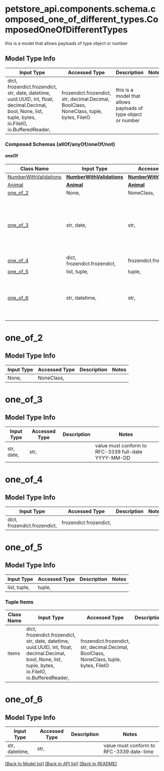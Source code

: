 # petstore_api.components.schema.composed_one_of_different_types.ComposedOneOfDifferentTypes

this is a model that allows payloads of type object or number

## Model Type Info
Input Type | Accessed Type | Description | Notes
------------ | ------------- | ------------- | -------------
dict, frozendict.frozendict, str, date, datetime, uuid.UUID, int, float, decimal.Decimal, bool, None, list, tuple, bytes, io.FileIO, io.BufferedReader,  | frozendict.frozendict, str, decimal.Decimal, BoolClass, NoneClass, tuple, bytes, FileIO | this is a model that allows payloads of type object or number | 

### Composed Schemas (allOf/anyOf/oneOf/not)
#### oneOf
Class Name | Input Type | Accessed Type | Description | Notes
------------- | ------------- | ------------- | ------------- | -------------
[NumberWithValidations](NumberWithValidations.md) | [**NumberWithValidations**](NumberWithValidations.md) | [**NumberWithValidations**](NumberWithValidations.md) |  | 
[Animal](animal.Animal.md) | [**Animal**](animal.Animal.md) | [**Animal**](animal.Animal.md) |  | 
[one_of_2](#one_of_2) | None,  | NoneClass,  |  | 
[one_of_3](#one_of_3) | str, date,  | str,  |  | value must conform to RFC-3339 full-date YYYY-MM-DD
[one_of_4](#one_of_4) | dict, frozendict.frozendict,  | frozendict.frozendict,  |  | 
[one_of_5](#one_of_5) | list, tuple,  | tuple,  |  | 
[one_of_6](#one_of_6) | str, datetime,  | str,  |  | value must conform to RFC-3339 date-time

# one_of_2

## Model Type Info
Input Type | Accessed Type | Description | Notes
------------ | ------------- | ------------- | -------------
None,  | NoneClass,  |  | 

# one_of_3

## Model Type Info
Input Type | Accessed Type | Description | Notes
------------ | ------------- | ------------- | -------------
str, date,  | str,  |  | value must conform to RFC-3339 full-date YYYY-MM-DD

# one_of_4

## Model Type Info
Input Type | Accessed Type | Description | Notes
------------ | ------------- | ------------- | -------------
dict, frozendict.frozendict,  | frozendict.frozendict,  |  | 

# one_of_5

## Model Type Info
Input Type | Accessed Type | Description | Notes
------------ | ------------- | ------------- | -------------
list, tuple,  | tuple,  |  | 

### Tuple Items
Class Name | Input Type | Accessed Type | Description | Notes
------------- | ------------- | ------------- | ------------- | -------------
items | dict, frozendict.frozendict, str, date, datetime, uuid.UUID, int, float, decimal.Decimal, bool, None, list, tuple, bytes, io.FileIO, io.BufferedReader,  | frozendict.frozendict, str, decimal.Decimal, BoolClass, NoneClass, tuple, bytes, FileIO |  | 

# one_of_6

## Model Type Info
Input Type | Accessed Type | Description | Notes
------------ | ------------- | ------------- | -------------
str, datetime,  | str,  |  | value must conform to RFC-3339 date-time

[[Back to Model list]](../../../README.md#documentation-for-models) [[Back to API list]](../../../README.md#documentation-for-api-endpoints) [[Back to README]](../../../README.md)

